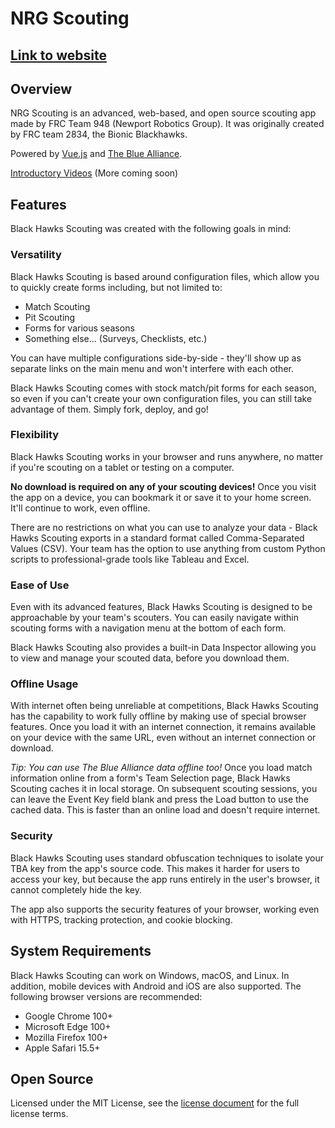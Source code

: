 # NRG Scouting
## [Link to website](https://nrg-it-team.github.io/nrg-scouting)

## Overview

NRG Scouting is an advanced, web-based, and open source scouting app made by FRC Team 948 (Newport Robotics Group). It was originally created by FRC team 2834, the Bionic Blackhawks.

Powered by [Vue.js](https://vuejs.org) and [The Blue Alliance](https://thebluealliance.com).

[Introductory Videos](https://www.youtube.com/playlist?list=PLBRtye3iMZkFWZWo_e2GbrHIJkexl5A20) (More coming soon)

## Features

Black Hawks Scouting was created with the following goals in mind:

### Versatility

Black Hawks Scouting is based around configuration files, which allow you to quickly create forms including, but not limited to:

- Match Scouting
- Pit Scouting
- Forms for various seasons
- Something else... (Surveys, Checklists, etc.)

You can have multiple configurations side-by-side - they'll show up as separate links on the main menu and won't interfere with each other.

Black Hawks Scouting comes with stock match/pit forms for each season, so even if you can't create your own configuration files, you can still take advantage of them. Simply fork, deploy, and go!

### Flexibility

Black Hawks Scouting works in your browser and runs anywhere, no matter if you're scouting on a tablet or testing on a computer.

**No download is required on any of your scouting devices!** Once you visit the app on a device, you can bookmark it or save it to your home screen. It'll continue to work, even offline.

There are no restrictions on what you can use to analyze your data - Black Hawks Scouting exports in a standard format called Comma-Separated Values (CSV). Your team has the option to use anything from custom Python scripts to professional-grade tools like Tableau and Excel.

### Ease of Use

Even with its advanced features, Black Hawks Scouting is designed to be approachable by your team's scouters. You can easily navigate within scouting forms with a navigation menu at the bottom of each form.

Black Hawks Scouting also provides a built-in Data Inspector allowing you to view and manage your scouted data, before you download them.

### Offline Usage

With internet often being unreliable at competitions, Black Hawks Scouting has the capability to work fully offline by making use of special browser features. Once you load it with an internet connection, it remains available on your device with the same URL, even without an internet connection or download.

*Tip: You can use The Blue Alliance data offline too!* Once you load match information online from a form's Team Selection page, Black Hawks Scouting caches it in local storage. On subsequent scouting sessions, you can leave the Event Key field blank and press the Load button to use the cached data. This is faster than an online load and doesn't require internet.

### Security

Black Hawks Scouting uses standard obfuscation techniques to isolate your TBA key from the app's source code. This makes it harder for users to access your key, but because the app runs entirely in the user's browser, it cannot completely hide the key.

The app also supports the security features of your browser, working even with HTTPS, tracking protection, and cookie blocking.

## System Requirements

Black Hawks Scouting can work on Windows, macOS, and Linux. In addition, mobile devices with Android and iOS are also supported. The following browser versions are recommended:

- Google Chrome 100+
- Microsoft Edge 100+
- Mozilla Firefox 100+
- Apple Safari 15.5+

## Open Source

Licensed under the MIT License, see the [license document](/LICENSE.txt) for the full license terms.
